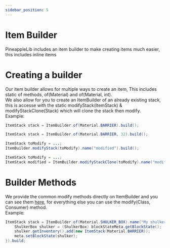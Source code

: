 ```yaml
---
sidebar_position: 5
---
```


# Item Builder

PineappleLib includes an item builder to make creating items much easier, this includes inline items

# Creating a builder

Our item builder allows for multiple ways to create an item, This includes static of methods, of(Material) and of(Material, int). \
We also allow for you to create an ItemBuilder of an already existing stack, this is accesse with the static modifyStack(ItemStack) & modifyStackClone(Stack) which will clone the stack then modify. \
Example:

```java
ItemStack stack = ItemBuilder.of(Material.BARRIER).build();

ItemStack stack = ItemBuilder.of(Material.BARRIER, 32).build();

ItemStack toModify = ...;
ItemBuilder.modifyStack(toModify).name("modified").build();

ItemStack toModify = ...;
ItemStack modified = ItemBuilder.modifyStackClone(toModify).name("modified").build();
```

# Builder Methods

We provide the common modify methods directly on ItemBuilder and you can see them [here](https://maven.miles.sh/javadoc/libraries/sh/miles/Pineapple/1.0.0-SNAPSHOT/raw/sh/miles/pineapple/item/ItemBuilder.html), for everything else you can use the modify(Class, Consumer) method. \
Example:

```java
ItemStack stack = ItemBuilder.of(Material.SHULKER_BOX).name("My shulker").modify(BlockStateMeta.class, blockStateMeta -> {
    ShulkerBox shulker = (ShulkerBox) blockStateMeta.getBlockState();
    shulker.getInventory().add(new ItemStack(Material.BARRIER));
    meta.setBlockState(shulker);
}).build;
```
